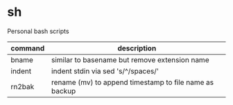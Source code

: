 sh
==

Personal bash scripts



command | description
---|---
bname | similar to basename but remove extension name
indent | indent stdin via sed 's/^/spaces/'
rn2bak | rename (mv) to append timestamp to file name as backup

